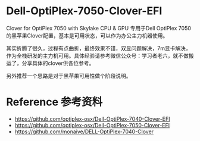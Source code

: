 # Dell-OptiPlex-7050-Clover-EFI
Clover for OptiPlex 7050 with Skylake CPU &amp; GPU
专用于Dell OptiPlex 7050的黑苹果Clover配置，基本是可用状态，可以作为办公主力机器使用。

其实折腾了很久，过程有点曲折，最终效果不错，双显问题解决，7m显卡解决，作为全栈研发的主力机可用。具体经验请参考微信公众号：学习者老六，就不做搬运了，分享具体的clover供各位参考。

另外推荐一个思路是对于黑苹果可用性做个阶段说明。



# Reference 参考资料

- https://github.com/optiplex-osx/Dell-OptiPlex-7040-Clover-EFI
- https://github.com/optiplex-osx/Dell-OptiPlex-7050-Clover-EFI
- https://github.com/monaive/DELL-OptiPlex-7040-Clover
